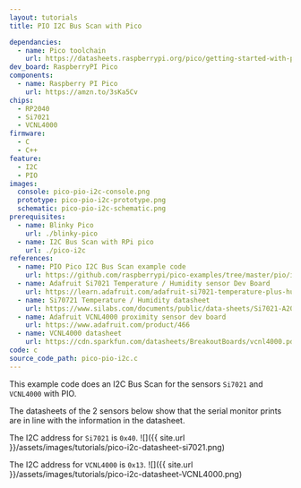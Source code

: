 ```yaml
---
layout: tutorials
title: PIO I2C Bus Scan with Pico

dependancies:
  - name: Pico toolchain
    url: https://datasheets.raspberrypi.org/pico/getting-started-with-pico.pdf
dev_board: RaspberryPI Pico
components:
  - name: Raspberry PI Pico
    url: https://amzn.to/3sKa5Cv
chips:
  - RP2040
  - Si7021
  - VCNL4000
firmware:
  - C
  - C++
feature:
  - I2C
  - PIO
images:
  console: pico-pio-i2c-console.png
  prototype: pico-pio-i2c-prototype.png
  schematic: pico-pio-i2c-schematic.png
prerequisites:
  - name: Blinky Pico
    url: ./blinky-pico
  - name: I2C Bus Scan with RPi pico
    url: ./pico-i2c
references:
  - name: PIO Pico I2C Bus Scan example code
    url: https://github.com/raspberrypi/pico-examples/tree/master/pio/i2c
  - name: Adafruit Si7021 Temperature / Humidity sensor Dev Board
    url: https://learn.adafruit.com/adafruit-si7021-temperature-plus-humidity-sensor
  - name: Si70721 Temperature / Humidity datasheet
    url: https://www.silabs.com/documents/public/data-sheets/Si7021-A20.pdf
  - name: Adafruit VCNL4000 proximity sensor dev board
    url: https://www.adafruit.com/product/466
  - name: VCNL4000 datasheet
    url: https://cdn.sparkfun.com/datasheets/BreakoutBoards/vcnl4000.pdf
code: c
source_code_path: pico-pio-i2c.c
---
```


This example code does an I2C Bus Scan for the sensors `Si7021` and `VCNL4000` with PIO.

The datasheets of the 2 sensors below show that the serial monitor prints are in line with the information in the datasheet.

The I2C address for `Si7021` is `0x40`.
![]({{ site.url }}/assets/images/tutorials/pico-i2c-datasheet-si7021.png)

The I2C address for `VCNL4000` is `0x13`.
![]({{ site.url }}/assets/images/tutorials/pico-i2c-datasheet-VCNL4000.png)
